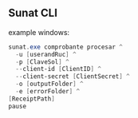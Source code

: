 ## Sunat CLI

example windows:

```powershell
sunat.exe comprobante procesar ^
  -u [userandRuc] ^
  -p [ClaveSol] ^
  --client-id [ClientID] ^
  --client-secret [ClientSecret] ^
  -o [outputFolder] ^
  -e [errorFolder] ^
[ReceiptPath]
pause
```
